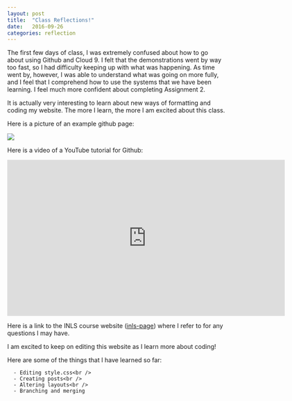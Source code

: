 ```yaml
---
layout: post
title:  "Class Reflections!"
date:   2016-09-26
categories: reflection
---
```

The first few days of class, I was extremely confused about how to go about using Github and Cloud 9. I felt that the demonstrations went by way too fast, so I had difficulty keeping up with what was happening. As time went by, however, I was able to understand what was going on more fully, and I feel that I comprehend how to use the systems that we have been learning. I feel much more confident about completing Assignment 2.

It is actually very interesting to learn about new ways of formatting and coding my website. The more I learn, the more I am excited about this class.

Here is a picture of an example github page:

<img src="http://dille.name/media/2016/03/Repository.png">

Here is a video of a YouTube tutorial for Github:

<iframe width="640" height="360" src="https://www.youtube.com/embed/0fKg7e37bQE" frameborder="0" allowfullscreen></iframe>

Here is a link to the INLS course website ([inls-page]) where I refer to for any questions I may have.

[inls-page]: https://silshack.github.io/inls161fall2016/assignments/assignment2/

I am excited to keep on editing this website as I learn more about coding!

Here are some of the things that I have learned so far:

<p>  <div class="manual-content">

      - Editing style.css<br />
      - Creating posts<br />  
      - Altering layouts<br />
      - Branching and merging
